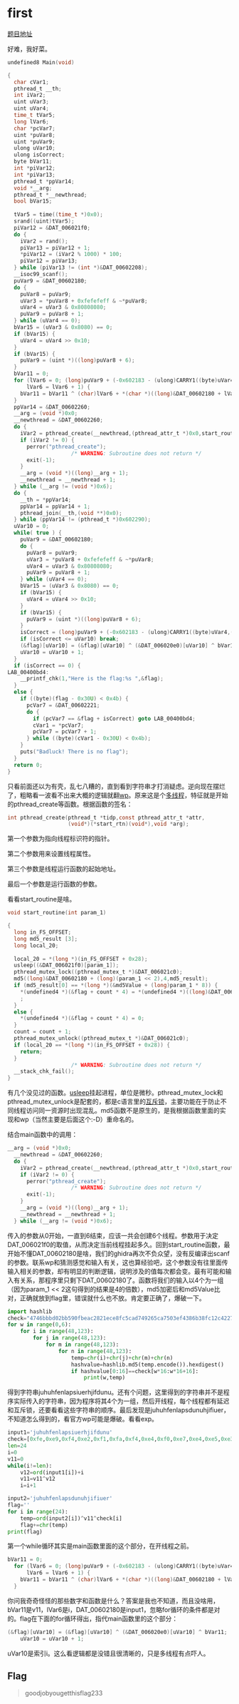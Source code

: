 # first

[题目地址](https://adworld.xctf.org.cn/challenges/details?hash=29aafc91-11ea-4828-998d-d40aef34070c_2)

好难，我好菜。

```c
undefined8 Main(void)

{
  char cVar1;
  pthread_t __th;
  int iVar2;
  uint uVar3;
  uint uVar4;
  time_t tVar5;
  long lVar6;
  char *pcVar7;
  uint *puVar8;
  uint *puVar9;
  ulong uVar10;
  ulong isCorrect;
  byte bVar11;
  int *piVar12;
  int *piVar13;
  pthread_t *ppVar14;
  void *__arg;
  pthread_t *__newthread;
  bool bVar15;
  
  tVar5 = time((time_t *)0x0);
  srand((uint)tVar5);
  piVar12 = &DAT_006021f0;
  do {
    iVar2 = rand();
    piVar13 = piVar12 + 1;
    *piVar12 = (iVar2 % 1000) * 100;
    piVar12 = piVar13;
  } while (piVar13 != (int *)&DAT_00602208);
  __isoc99_scanf();
  puVar9 = &DAT_00602180;
  do {
    puVar8 = puVar9;
    uVar3 = *puVar8 + 0xfefefeff & ~*puVar8;
    uVar4 = uVar3 & 0x80808080;
    puVar9 = puVar8 + 1;
  } while (uVar4 == 0);
  bVar15 = (uVar3 & 0x8080) == 0;
  if (bVar15) {
    uVar4 = uVar4 >> 0x10;
  }
  if (bVar15) {
    puVar9 = (uint *)((long)puVar8 + 6);
  }
  bVar11 = 0;
  for (lVar6 = 0; (long)puVar9 + (-0x602183 - (ulong)CARRY1((byte)uVar4,(byte)uVar4)) != lVar6;
      lVar6 = lVar6 + 1) {
    bVar11 = bVar11 ^ (char)lVar6 + *(char *)((long)&DAT_00602180 + lVar6);
  }
  ppVar14 = &DAT_00602260;
  __arg = (void *)0x0;
  __newthread = &DAT_00602260;
  do {
    iVar2 = pthread_create(__newthread,(pthread_attr_t *)0x0,start_routine,__arg);
    if (iVar2 != 0) {
      perror("pthread_create");
                    /* WARNING: Subroutine does not return */
      exit(-1);
    }
    __arg = (void *)((long)__arg + 1);
    __newthread = __newthread + 1;
  } while (__arg != (void *)0x6);
  do {
    __th = *ppVar14;
    ppVar14 = ppVar14 + 1;
    pthread_join(__th,(void **)0x0);
  } while (ppVar14 != (pthread_t *)0x602290);
  uVar10 = 0;
  while( true ) {
    puVar9 = &DAT_00602180;
    do {
      puVar8 = puVar9;
      uVar3 = *puVar8 + 0xfefefeff & ~*puVar8;
      uVar4 = uVar3 & 0x80808080;
      puVar9 = puVar8 + 1;
    } while (uVar4 == 0);
    bVar15 = (uVar3 & 0x8080) == 0;
    if (bVar15) {
      uVar4 = uVar4 >> 0x10;
    }
    if (bVar15) {
      puVar9 = (uint *)((long)puVar8 + 6);
    }
    isCorrect = (long)puVar9 + (-0x602183 - (ulong)CARRY1((byte)uVar4,(byte)uVar4));
    if (isCorrect <= uVar10) break;
    (&flag)[uVar10] = (&flag)[uVar10] ^ (&DAT_006020e0)[uVar10] ^ bVar11;
    uVar10 = uVar10 + 1;
  }
  if (isCorrect == 0) {
LAB_00400bd4:
    __printf_chk(1,"Here is the flag:%s ",&flag);
  }
  else {
    if ((byte)(flag - 0x30U) < 0x4b) {
      pcVar7 = &DAT_00602221;
      do {
        if (pcVar7 == &flag + isCorrect) goto LAB_00400bd4;
        cVar1 = *pcVar7;
        pcVar7 = pcVar7 + 1;
      } while ((byte)(cVar1 - 0x30U) < 0x4b);
    }
    puts("Badluck! There is no flag");
  }
  return 0;
}
```

只看前面还以为有壳，乱七八糟的，直到看到字符串才打消疑虑。逆向现在摆烂了，粗略看一波看不出来大概的逻辑就翻[wp](https://blog.csdn.net/weixin_45055269/article/details/106157485)。原来这是个[多线程](https://zhuanlan.zhihu.com/p/97418361)，特征就是开始的pthread_create等函数。根据函数的签名：

```c
int pthread_create(pthread_t *tidp,const pthread_attr_t *attr, 
                   (void*)(*start_rtn)(void*),void *arg);
```

第一个参数为指向线程标识符的指针。

第二个参数用来设置线程属性。

第三个参数是线程运行函数的起始地址。

最后一个参数是运行函数的参数。

看看start_routine是啥。

```c
void start_routine(int param_1)

{
  long in_FS_OFFSET;
  long md5_result [3];
  long local_20;
  
  local_20 = *(long *)(in_FS_OFFSET + 0x28);
  usleep((&DAT_006021f0)[param_1]);
  pthread_mutex_lock((pthread_mutex_t *)&DAT_006021c0);
  md5((long)&DAT_00602180 + (long)(param_1 << 2),4,md5_result);
  if (md5_result[0] == *(long *)(&md5Value + (long)param_1 * 8)) {
    *(undefined4 *)(&flag + count * 4) = *(undefined4 *)((long)&DAT_00602180 + (long)(param_1 << 2))
    ;
  }
  else {
    *(undefined4 *)(&flag + count * 4) = 0;
  }
  count = count + 1;
  pthread_mutex_unlock((pthread_mutex_t *)&DAT_006021c0);
  if (local_20 == *(long *)(in_FS_OFFSET + 0x28)) {
    return;
  }
                    /* WARNING: Subroutine does not return */
  __stack_chk_fail();
}
```

有几个没见过的函数。[usleep](https://blog.csdn.net/whatday/article/details/108942583)挂起进程，单位是微秒。pthread_mutex_lock和pthread_mutex_unlock是配套的，都是c语言里的[互斥锁](https://blog.csdn.net/google19890102/article/details/62047798)，主要功能在于防止不同线程访问同一资源时出现混乱。md5函数不是原生的，是我根据函数里面的实现和wp（当然主要是后面这个:-D）重命名的。

结合main函数中的调用：

```c
__arg = (void *)0x0;
  __newthread = &DAT_00602260;
  do {
    iVar2 = pthread_create(__newthread,(pthread_attr_t *)0x0,start_routine,__arg);
    if (iVar2 != 0) {
      perror("pthread_create");
                    /* WARNING: Subroutine does not return */
      exit(-1);
    }
    __arg = (void *)((long)__arg + 1);
    __newthread = __newthread + 1;
  } while (__arg != (void *)0x6);
```

传入的参数从0开始，一直到6结束，应该一共会创建6个线程。参数用于决定DAT_006021f0的取值，从而决定当前线程挂起多久。回到start_routine函数，最开始不懂DAT_00602180是啥，我们的ghidra再次不负众望，没有反编译出scanf的参数。联系wp和猜测感觉和输入有关，这也算经验吧，这个参数没有往里面传输入相关的参数，却有明显的判断逻辑，说明涉及的值每次都会变。最有可能和输入有关系，那程序里只剩下DAT_00602180了。函数将我们的输入以4个为一组（因为param_1 << 2这句得到的结果是4的倍数），md5加密后和md5Value比对，正确就放到flag里，错误就什么也不放。肯定要正确了，爆破一下。

```python
import hashlib
check="4746bbbd02bb590fbeac2821ece8fc5cad749265ca7503ef4386b38fc12c4227b03ecc45a7ec2da7be3c5ffe121734e8"
for w in range(0,6):
	for i in range(48,123):
		for j in range(48,123):
			for m in range(48,123):
				for n in range(48,123):
					temp=chr(i)+chr(j)+chr(m)+chr(n)
					hashvalue=hashlib.md5(temp.encode()).hexdigest()
					if hashvalue[0:16]==check[w*16:w*16+16]:
						print(w,temp)
```

得到字符串juhuhfenlapsiuerhjifdunu。还有个问题，这里得到的字符串并不是程序实际传入的字符串，因为程序将其4个为一组，然后开线程，每个线程都有延迟和互斥锁，还要看看这些字符串的顺序。最后发现是juhuhfenlapsdunuhjifiuer，不知道怎么得到的，看官方wp可能是爆破。看看exp。

```python
input1='juhuhfenlapsiuerhjifdunu'
check=[0xfe,0xe9,0xf4,0xe2,0xf1,0xfa,0xf4,0xe4,0xf0,0xe7,0xe4,0xe5,0xe3,0xf2,0xf5,0xef,0xe8,0xff,0xf6,0xf4,0xfd,0xb4,0xa5,0xb2]
len=24
i=0
v11=0
while(i!=len):
	v12=ord(input1[i])+i
	v11=v11^v12
	i=i+1

input2='juhuhfenlapsdunuhjifiuer'
flag=''
for i in range(24):
	temp=ord(input2[i])^v11^check[i]
	flag+=chr(temp)
print(flag)
```

第一个while循环其实是main函数里面的这个部分，在开线程之前。

```c
bVar11 = 0;
  for (lVar6 = 0; (long)puVar9 + (-0x602183 - (ulong)CARRY1((byte)uVar4,(byte)uVar4)) != lVar6;
      lVar6 = lVar6 + 1) {
    bVar11 = bVar11 ^ (char)lVar6 + *(char *)((long)&DAT_00602180 + lVar6);
  }
```

你问我奇奇怪怪的那些数字和函数是什么？答案是我也不知道，而且没啥用，bVar11是v11，lVar6是i，DAT_00602180是input1，忽略for循环的条件都是对的。flag在下面的for循环得出，指代main函数里的这个部分：

```c
(&flag)[uVar10] = (&flag)[uVar10] ^ (&DAT_006020e0)[uVar10] ^ bVar11;
    uVar10 = uVar10 + 1;
```

uVar10是索引i。这么看逻辑都是没错且很清晰的，只是多线程有点吓人。

## Flag
> goodjobyougetthisflag233